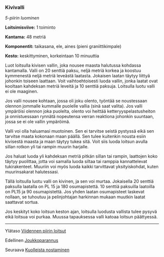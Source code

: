 ### Kivivalli

*5-piirin luominen*

**Loitsimisviive:** 1 toiminto

**Kantama:** 48 metriä

**Komponentit:** taikasana, ele, aines (pieni graniittikimpale)

**Kesto:** keskittyminen, korkeintaan 10 minuuttia

Luot loitsulla kivisen vallin, joka nousee maasta halutussa kohdassa kantamalla. Valli on 20 senttiä paksu, neljä metriä korkea ja koostuu kymmenestä neljä metriä leveästä laatasta. Jokaisen laatan täytyy liittyä johonkin toiseen laattaan. Voit vaihtoehtoisesti luoda vallin, jonka laatat ovat kooltaan kahdeksan metriä leveitä ja 10 senttiä paksuja. Loitsulla luotu valli ei ole maaginen. 

Jos valli nousee kohtaan, jossa oli joku olento, työntää se noustessaan olennon jommalle kummalle puolelle vallia (sinä saat valita). Jos valli ympäröisi olennon joka puolelta, olento voi heittää ketteryyspelastusheiton ja onnistuessaan rynnätä nopeutensa verran reaktiona johonkin suuntaan, jossa se ei ole vallin ympäröimä.

Valli voi olla haluamasi muotoinen. Sen ei tarvitse seistä pystyssä eikä sen tarvitse maata kokonaan maan päällä. Sen tulee kuitenkin nousta esiin kivisestä maasta ja maan täytyy tukea sitä. Voit siis luoda loitsun avulla sillan rotkon yli tai rampin muurin harjalle.

Jos haluat luoda yli kahdeksan metriä pitkän sillan tai rampin, laattojen koko täytyy puolittaa, jotta voi samalla luoda siltaa tai ramppia kannattelevat tukirakenteet. Muuriin voi myös luoda kaikki tarvittavat yksityiskohdat, kuten muurinsakarat halutessasi.

Tällä loitsulla luotu valli on kivinen, ja sen voi murtaa. Jokaisella 20 senttiä paksulla laatalla on PL 15 ja 180 osumapistettä. 10 senttiä paksuilla laatoilla on PL15 ja 90 osumapistettä. Jos yhden laatan osumapisteet laskevat nollaan, se tuhoutuu ja pelinjohtajan harkinnan mukaan muutkin laatat saattavat sortua.

Jos keskityt koko loitsun keston ajan, loitsulla luodusta vallista tulee pysyvä eikä loitsua voi purkaa. Muussa tapauksessa valli katoaa loitsun päättyessä.

---

Ylätaso [Viidennen piirin loitsut](5_piirin_loitsut.md)

Edellinen [Joukkoparannus](Joukkoparannus.md)

Seuraava [Kuolleista nostaminen](Kuolleista_nostaminen.md)
